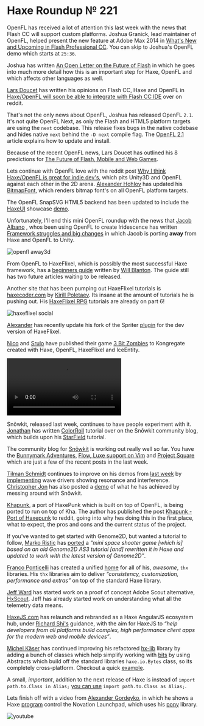 [_template]: ../templates/roundup.html
[date]: / "2014-10-15 13:48:00"
[modified]: / "2014-10-16 14:07:00"
[published]: / "2014-10-15 13:48:00"
[“”]: a ""
# Haxe Roundup № 221

OpenFL has received a lot of attention this last week with the news that Flash CC will
support custom platforms. Joshua Granick, lead maintainer of OpenFL, helped present 
the new feature at Adobe Max 2014 in [What's New and Upcoming in Flash Professional CC][l1]. 
You can skip to Joshua's OpenFL demo which starts at `25:36`.

Joshua has written [An Open Letter on the Future of Flash][l2] in which he goes into
much more detail how this is an important step for Haxe, OpenFL and which
affects other languages as well. 

[Lars Doucet][tw1] has written his opinions on Flash CC, Haxe and OpenFL in [Haxe/OpenFL will soon
be able to integrate with Flash CC IDE][l3] over on reddit.

That's not the only news about OpenFL, Joshua has released OpenFL `2.1`. It's not quite
OpenFL Next, as only the Flash and HTML5 platform targets are using the `next` codebase.
This release fixes bugs in the native codebase and hides native `next` behind the `-D next`
compile flag. The [OpenFL 2.1][l4] article explains how to update and install.

Because of the recent OpenFL news, Lars Doucet has outlined his 8 predictions for
[The Future of Flash, Mobile and Web Games][l5].

Lets continue with OpenFL love with the reddit post [Why I think Haxe/OpenFL is great
for indie dev's][l6], which pits Unity3D and OpenFL against each other in the 2D
arena. [Alexander Hohlov][tw2] has updated his [BitmapFont], which renders bitmap font's
on all OpenFL platform targets.

The OpenFL SnapSVG HTML5 backend has been updated to include the [HaxeUI] showcase
[demo][l7].

Unfortunately, I'll end this mini OpenFL roundup with the news that [Jacob Albano][tw3]
, whos been using OpenFL to create Iridescence has written [Framework struggles and
big changes][l8] in which Jacob is porting **away** from Haxe and OpenFL to Unity.

![openfl away3d](/img/221/away3d.png "OpenFL and Away3D by @arlez80")

From OpenFL to HaxeFlixel, which is possibly the most successful Haxe framework,
has a [beginners guide][l9] written by [Will Blanton][tw4]. The guide still has
two future articles waiting to be released.

Another site that has been pumping out HaxeFlixel tutorials is [haxecoder.com] by
[Kirill Poletaev][tw5]. Its insane at the amount of tutorials he is pushing out. His
[HaxeFlixel RPG] tutorials are already on part 6!

![haxeflixel social](/img/221/haxeflixel.png "Bumble Bees by @TommyElfving using HaxeFlixel")

[Alexander][tw2] has recently update his fork of the Spriter [plugin][l10] for the
dev version of HaxeFlixel.

[Nico][tw9] and [Srulo][tw10] have published their game [3 Bit Zombies][l16] to 
Kongregate created with Haxe, OpenFL, HaxeFlixel and IceEntity.

![zombie](/img/221/zombie.mp4 "3 Bit Zombie!")

Snõwkit, released last week, continues to have people experiment with it. [Jonathan][tw6]
has written [ColorRoll] tutorial over on the Snõwkit community blog, which builds
upon his [StarField] tutorial.

The community blog for [Snõwkit] is working out really well so far. You have 
the [Bunnymark Adventures][l11], [Flow, Luxe support on Vim][l12] and [Project Square][l13]
which are just a few of the recent posts in the last week.

[Tilman Schmidt][tw7] continues to improve on his demos from [last week] by 
[implementing][l14] wave drivers showing resonance and interference. [Christopher Jon][tw8]
has also posted a [demo][l15] of what he has achieved by messing around with Snõwkit.

[Khapunk], a port of HaxePunk which is built on top of OpenFL, is being ported to
run on top of Kha. The author has published the post [Khapunk - Port of Haxepunk][l17]
to reddit, going into why hes doing this in the first place, what to expect, the 
pros and cons and the current status of the project.

If you've wanted to get started with Genome2D, but wanted a tutorial to follow,
[Marko Ristic][gh2] has [ported][l19] a _“mini space shooter game [which is]
based on an old Genome2D AS3 tutorial [and] rewritten it in Haxe and updated to 
work with the latest version of Genome2D”_.

[Franco Ponticelli][tw11] has created a unified [home] for all of his, _awesome_,
`thx` libraries. His `thx` libraries aim to deliver _“consistency, customization, 
performance and extras”_ on top of the standard Haxe library.

[Jeff Ward][tw12] has started work on a proof of concept Adobe Scout alternative,
[HxScout]. Jeff has already started work on understanding what all the telemetry
data means.

[HaxeJS.com] has relaunch and rebranded as a Haxe AngularJS ecosystem hub, under
[Richard Shi's][gh1] guidance, with the aim for HaxeJS to _“help developers from 
all platforms build complex, high performance client apps for the modern web and
mobile devices”_.

[Michel Käser][tw13] has continued improving his refactored [hx-lib] library by
adding a bunch of classes which help simplify working with [bits] by using Abstracts which
build off the standard libraries `haxe.io.Bytes` class, so its completely 
cross-platform. Checkout a quick [example][l18].

A small, _important_, addition to the next release of Haxe is instead of
`import path.to.Class in Alias;` [you can use][l20] 
`import path.to.Class as Alias;`.

Lets finish off with a video from [Alexander Gordeyko][tw14], in which he shows a
Haxe [program] control the Novation Launchpad, which uses his [pony] library.

![youtube](fleGfCkCCFs)

[tw1]: https://twitter.com/larsiusprime "@larsiusprime on Twitter"
[tw2]: https://twitter.com/teormech "@teormech on Twitter"
[tw3]: https://twitter.com/jacobalbano "@jacobalbano on Twitter"
[tw4]: https://twitter.com/x01010111 "@x01010111 on Twitter"
[tw5]: https://twitter.com/kircode "@kircode on Twitter"
[tw6]: https://twitter.com/jonathanhirz "@jonathanhirz on Twitter"
[tw7]: https://twitter.com/KeyMaster_ "@KeyMaster_ on Twitter"
[tw8]: https://twitter.com/parasitk "@parasitk on Twitter"
[tw9]: https://twitter.com/nico_m__ "@nico_m__ on Twitter"
[tw10]: https://twitter.com/SruloArt "@SruloArt on Twitter"
[tw11]: https://twitter.com/fponticelli "@fponticelli on Twitter"
[tw12]: https://twitter.com/Jeff__Ward "@Jeff__Ward on Twitter"
[tw13]: https://twitter.com/michelkaeser "@michelkaeser on Twitter"
[tw14]: https://twitter.com/axgord "@axgord on Twitter"
	
[gh1]: https://github.com/kmshi "@kmshi on GitHub"
[gh2]: https://github.com/DarXector "@DarXector on GitHub"
	
[bitmapfont]: http://lib.haxe.org/p/bitmapFont "BitmapFont on HaxeLib"
[haxeui]: http://haxeui.org "HaxeUI"
[haxecoder.com]: http://haxecoder.com "HaxeCoder Tutorials"
[haxeflixel rpg]: http://haxecoder.com/category.php?id=7 "HaxeFlixel RPG Tutorials"
[colorroll]: https://snowkit.org/2014/10/10/colorroll-tutorial/ "ColorRoll Tutorial"
[starfield]: http://jonathanhirz.com/luxe/starFieldTween/ "StarField Tutorial"
[Snõwkit]: http://snowkit.org "Snõwkit.org"
[last week]: http://haxe.io/roundups/220/ "Haxe Roundup № 220"
[home]: http://thx-lib.org "Thx Libraries"
[hxscout]: https://github.com/jcward/hxScout "hxScout on GitHub"
[haxejs.com]: http://www.haxejs.com/ "HaxeJS"
[hx-lib]: https://github.com/michelkaeser/hx-lib "hx-lib on GitHub"
[bits]: https://github.com/michelkaeser/hx-lib/tree/develop/src/lib/io "hx-lib lib.io on GitHub"
[program]: https://gist.github.com/AxGord/1f1c14d040b63a860c33 "LaunchpadDemo.hx"
[pony]: https://github.com/AxGord/Pony "Pony on GitHub"
[khapunk]: https://bitbucket.org/stalei/khapunk "Khapunk on BitBucket"
	
[l1]: http://max.adobe.com/sessions/max-online/#/video/567 "What's New and Upcoming in Flash Professional CC"
[l2]: http://www.openfl.org/blog/2014/10/10/future-of-flash/ "An Open Letter on the Future of Flash"
[l3]: http://www.reddit.com/r/gamedev/comments/2iw4s0/haxeopenfl_will_soon_be_able_to_integrate_with/ "Haxe/OpenFL will soon be able to integrate with Flash CC IDE"
[l4]: http://www.openfl.org/blog/2014/10/14/openfl-2-1/ "OpenFL 2.1"
[l5]: https://storify.com/larsiusprime/predictions-for-web-games "The Future of Flash, Mobile and Web Games"
[l6]: http://www.reddit.com/r/gamedev/comments/2irubf/why_i_think_haxeopenfl_is_great_for_indie_devs/ "Why I think Haxe/OpenFL is great for indie dev's"
[l7]: http://ngrebenshikov.github.io/openfl-snapsvg/ "OpenFL SnapSVG Haxe UI showcase"
[l8]: http://jacobalbano.com/2014/10/iridescence-mobile-development-update/ "Iridescence mobile dev update"
[l9]: http://x01010111.com/haxeflixel.php "HaxeFlixel - A Beginner's Guide"
[l10]: https://github.com/Beeblerox/SpriterHaxeEngine/tree/flixel_dev "Spriter Haxe Engine on GitHub"
[l11]: http://snowkit.org/2014/10/14/bunnymark-adventures/ "Bunnymark Adventures"
[l12]: http://snowkit.org/2014/10/14/flowluxe-support-on-vim/ "Flow, Luxe support on Vim"
[l13]: http://snowkit.org/2014/10/14/wip-project-square/ "Project Square"
[l14]: https://twitter.com/KeyMaster_/status/520308075535032320 "Snowkit Wave Demo"
[l15]: https://twitter.com/parasitk/status/520347870743248898 "Snowkit Square Demo"
[l16]: http://www.kongregate.com/games/nicomay99/3-bit-zombies "3 Bit Zombies"
[l17]: http://www.reddit.com/r/gamedev/comments/2j6609/khapunk_port_of_haxepunk/ "Khapunk - Port Haxepunk"
[l18]: http://michelkaeser.d.pr/2GFG/2IltcfES "hx-lib lib.io.Bits Example"
[l19]: https://github.com/DarXector/G2DSpaceShooter_Haxe "G2DSpaceShooter on GitHub"
[l20]: https://github.com/HaxeFoundation/haxe/commit/3a938dab8e22ea36b81c89cd15c66d9ef1454b7d "In the name of grammar!"